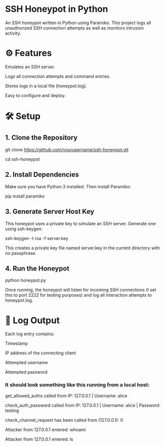 # SSH Honeypot in Python
An SSH honeypot written in Python using Paramiko. This project logs all unauthorized SSH connection attempts as well as monitors intrusion activity.

# ⚙️ Features

Emulates an SSH server.

Logs all connection attempts and command entries.

Stores logs in a local file (honeypot.log).

Easy to configure and deploy.

# 🛠 Setup

## 1. Clone the Repository
   
git clone https://github.com/yourusername/ssh-honeypot.git

cd ssh-honeypot

## 2. Install Dependencies
   
Make sure you have Python 3 installed. Then install Paramiko:

pip install paramiko

## 3. Generate Server Host Key

This honeypot uses a private key to simulate an SSH server. Generate one using ssh-keygen:

ssh-keygen -t rsa -f server.key 

This creates a private key file named server.key in the current directory with no passphrase.

## 4. Run the Honeypot
   
python honeypot.py

Once running, the honeypot will listen for incoming SSH connections (I set this to port 2222 for testing purposes) and log all interaction attempts to honeypot.log.

# 📄 Log Output

Each log entry contains:

Timestamp

IP address of the connecting client

Attempted username

Attempted password

### It should look something like this running from a local host:

get_allowed_auths called from IP: 127.0.0.1 | Username: alice

check_auth_password called from IP: 127.0.0.1 | Username: alice | Password: testing

check_channel_request has been called from (127.0.0.1): 0

Attacker from 127.0.0.1 entered: whoami

Attacker from 127.0.0.1 entered: ls


